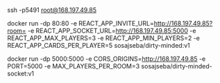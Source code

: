 ssh -p5491 root@168.197.49.85

docker run -dp 80:80 -e REACT_APP_INVITE_URL=http://168.197.49.85?room= -e REACT_APP_SOCKET_URL=http://168.197.49.85:5000 -e REACT_APP_MAX_PLAYERS=3 -e REACT_APP_MIN_PLAYERS=2 -e REACT_APP_CARDS_PER_PLAYER=5  sosajseba/dirty-minded:v1

docker run -dp 5000:5000 -e CORS_ORIGINS=http://168.197.49.85 -e PORT=5000 -e MAX_PLAYERS_PER_ROOM=3 sosajseba/dirty-minded-socket:v1